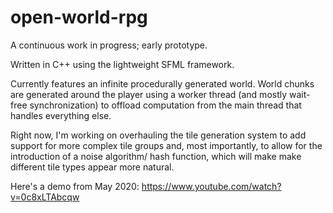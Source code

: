 # open-world-rpg

A continuous work in progress; early prototype.

Written in C++ using the lightweight SFML framework.

Currently features an infinite procedurally generated world. World chunks are generated around the player using a worker thread (and mostly wait-free synchronization) to offload computation from the main thread that handles everything else. 

Right now, I'm working on overhauling the tile generation system to add support for more complex tile groups and, most importantly, to allow for the introduction of a noise algorithm/ hash function, which will make make different tile types appear more natural.

Here's a demo from May 2020: https://www.youtube.com/watch?v=0c8xLTAbcqw
